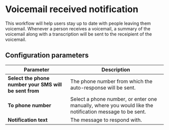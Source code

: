 # Voicemail received notification

This workflow will help users stay up to date with people leaving them voicemail. Whenever a person receives a voicemail, a summary of the voicemail along with a transcription will be sent to the receipient of the voicemail. 

## Configuration parameters

| Parameter | Description |
|-|-|
| **Select the phone number your SMS will be sent from** | The phone number from which the auto-response will be sent. |
| **To phone number** | Select a phone number, or enter one manually, where you would like the notification message to be sent. |
| **Notification text** | The message to respond with. |
